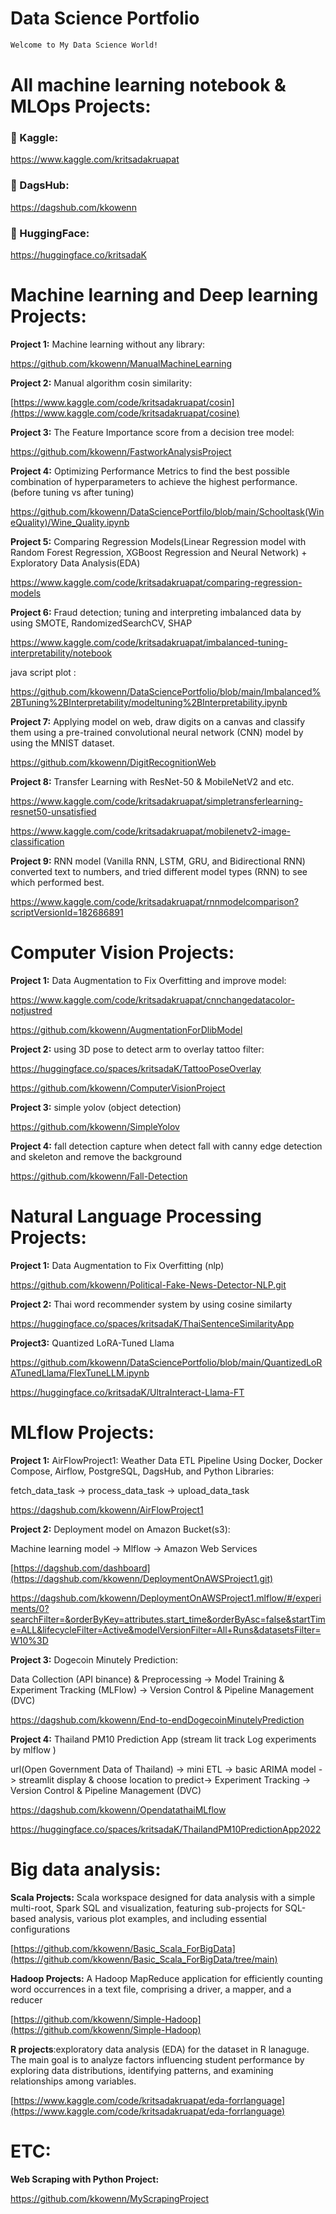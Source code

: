 # Data Science Portfolio

```bash
Welcome to My Data Science World!
```

# All machine learning notebook & MLOps Projects:

### 🦆 Kaggle:
https://www.kaggle.com/kritsadakruapat

### 🐶 DagsHub:
https://dagshub.com/kkowenn

### 🤗 HuggingFace:
https://huggingface.co/kritsadaK

# Machine learning and Deep learning Projects:

**Project 1:** Machine learning without any library:

https://github.com/kkowenn/ManualMachineLearning

**Project 2:** Manual algorithm cosin similarity:

[https://www.kaggle.com/code/kritsadakruapat/cosin](https://www.kaggle.com/code/kritsadakruapat/cosine)

**Project 3:** The Feature Importance score from a decision tree model:

https://github.com/kkowenn/FastworkAnalysisProject


**Project 4:** Optimizing Performance Metrics to find the best possible combination of hyperparameters to achieve the highest performance. (before tuning vs after tuning)

https://github.com/kkowenn/DataSciencePortfilo/blob/main/Schooltask(WineQuality)/Wine_Quality.ipynb

**Project 5:** Comparing Regression Models(Linear Regression model with Random Forest Regression, XGBoost Regression and Neural Network) + Exploratory Data Analysis(EDA)

https://www.kaggle.com/code/kritsadakruapat/comparing-regression-models

**Project 6:**  Fraud detection; tuning and interpreting imbalanced data by using SMOTE, RandomizedSearchCV, SHAP

https://www.kaggle.com/code/kritsadakruapat/imbalanced-tuning-interpretability/notebook

java script plot :

https://github.com/kkowenn/DataSciencePortfolio/blob/main/Imbalanced%2BTuning%2BInterpretability/modeltuning%2BInterpretability.ipynb

**Project 7:** Applying model on web, draw digits on a canvas and classify them using a pre-trained convolutional neural network (CNN) model by using the MNIST dataset.

https://github.com/kkowenn/DigitRecognitionWeb

**Project 8:** Transfer Learning with ResNet-50 & MobileNetV2 and etc.

https://www.kaggle.com/code/kritsadakruapat/simpletransferlearning-resnet50-unsatisfied

https://www.kaggle.com/code/kritsadakruapat/mobilenetv2-image-classification

**Project 9:** RNN model (Vanilla RNN, LSTM, GRU, and Bidirectional RNN) converted text to numbers, and tried different model types (RNN) to see which performed best.

https://www.kaggle.com/code/kritsadakruapat/rnnmodelcomparison?scriptVersionId=182686891

# Computer Vision Projects:

**Project 1:** Data Augmentation to Fix Overfitting and improve model:

https://www.kaggle.com/code/kritsadakruapat/cnnchangedatacolor-notjustred

https://github.com/kkowenn/AugmentationForDlibModel
 
**Project 2:** using 3D pose to detect arm to overlay tattoo filter:

https://huggingface.co/spaces/kritsadaK/TattooPoseOverlay

https://github.com/kkowenn/ComputerVisionProject

**Project 3:** simple yolov (object detection)

https://github.com/kkowenn/SimpleYolov

**Project 4:** fall detection capture when detect fall with canny edge detection and skeleton and remove the background 

https://github.com/kkowenn/Fall-Detection


# Natural Language Processing Projects:

**Project 1:** Data Augmentation to Fix Overfitting (nlp)

https://github.com/kkowenn/Political-Fake-News-Detector-NLP.git

**Project 2:** Thai word recommender system by using cosine similarty

https://huggingface.co/spaces/kritsadaK/ThaiSentenceSimilarityApp

**Project3:** Quantized LoRA-Tuned Llama 

https://github.com/kkowenn/DataSciencePortfolio/blob/main/QuantizedLoRATunedLlama/FlexTuneLLM.ipynb

https://huggingface.co/kritsadaK/UltraInteract-Llama-FT



# MLflow Projects:

**Project 1:**  AirFlowProject1: Weather Data ETL Pipeline Using Docker, Docker Compose, Airflow, PostgreSQL, DagsHub, and Python Libraries:

fetch_data_task → process_data_task → upload_data_task

https://dagshub.com/kkowenn/AirFlowProject1

**Project 2:**  Deployment model on Amazon Bucket(s3):

Machine learning model -> Mlflow -> Amazon Web Services

[https://dagshub.com/dashboard](https://dagshub.com/kkowenn/DeploymentOnAWSProject1.git)

https://dagshub.com/kkowenn/DeploymentOnAWSProject1.mlflow/#/experiments/0?searchFilter=&orderByKey=attributes.start_time&orderByAsc=false&startTime=ALL&lifecycleFilter=Active&modelVersionFilter=All+Runs&datasetsFilter=W10%3D


**Project 3:** Dogecoin Minutely Prediction:

Data Collection (API binance) & Preprocessing -> Model Training & Experiment Tracking (MLFlow) -> Version Control & Pipeline Management (DVC) 

https://dagshub.com/kkowenn/End-to-endDogecoinMinutelyPrediction

**Project 4:** Thailand PM10 Prediction App (stream lit track Log experiments by mlflow )

url(Open Government Data of Thailand) -> mini ETL -> basic ARIMA model -> streamlit display & choose location to predict-> Experiment Tracking -> Version Control & Pipeline Management (DVC)

https://dagshub.com/kkowenn/OpendatathaiMLflow

https://huggingface.co/spaces/kritsadaK/ThailandPM10PredictionApp2022


# Big data analysis:

**Scala Projects:** Scala workspace designed for data analysis with a simple multi-root, Spark SQL and visualization, featuring sub-projects for SQL-based analysis, various plot examples, and including essential configurations 

[https://github.com/kkowenn/Basic_Scala_ForBigData](https://github.com/kkowenn/Basic_Scala_ForBigData/tree/main)

**Hadoop Projects:** A Hadoop MapReduce application for efficiently counting word occurrences in a text file, comprising a driver, a mapper, and a reducer

[https://github.com/kkowenn/Simple-Hadoop](https://github.com/kkowenn/Simple-Hadoop)

**R projects**:exploratory data analysis (EDA) for the dataset in R lanaguge. The main goal is to analyze factors influencing student performance by exploring data distributions, identifying patterns, and examining relationships among variables.

[https://www.kaggle.com/code/kritsadakruapat/eda-forrlanguage](https://www.kaggle.com/code/kritsadakruapat/eda-forrlanguage)

#  ETC:

**Web Scraping with Python Project:** 

https://github.com/kkowenn/MyScrapingProject
